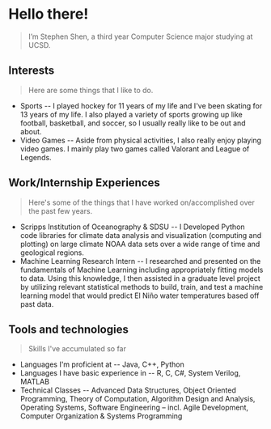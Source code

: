 # Hello there! 
> I’m Stephen Shen, a third year Computer Science major studying at UCSD.

## Interests
> Here are some things that I like to do.
- Sports -- I played hockey for 11 years of my life and I've been skating for 13 years of my life. I also played a variety of sports growing up like football, basketball, and soccer, so I usually really like to be out and about.
- Video Games -- Aside from physical activities, I also really enjoy playing video games. I mainly play two games called Valorant and League of Legends.

## Work/Internship Experiences
> Here's some of the things that I have worked on/accomplished over the past few years.
- Scripps Institution of Oceanography & SDSU -- I	Developed Python code libraries for climate data analysis and visualization (computing and plotting) on large climate NOAA data sets over a wide range of time and geological regions. 
- Machine Learning Research Intern --	I researched and presented on the fundamentals of Machine Learning including appropriately fitting models to data. Using this knowledge, I then assisted in a graduate level project by utilizing relevant statistical methods to build, train, and test a machine learning model that would predict El Niño water temperatures based off past data.

## Tools and technologies
> Skills I've accumulated so far
- Languages I'm proficient at -- Java, C++, Python
- Languages I have basic experience in -- R, C, C#, System Verilog, MATLAB
- Technical Classes -- Advanced Data Structures, Object Oriented Programming, Theory of Computation, Algorithm Design and Analysis, Operating Systems, Software Engineering – incl. Agile Development, Computer Organization & Systems Programming


